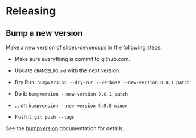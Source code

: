 <!-- Space: SlidesDevSecOps -->
<!-- Parent: Project -->
<!-- Title: Releasing -->

<!-- Label: SlidesDevSecOps -->
<!-- Label: Project -->
<!-- Label: Releasing -->
<!-- Include: docs/disclaimer.md -->
<!-- Include: ac:toc -->

# Releasing

## Bump a new version

Make a new version of slides-devsecops in the following steps:

- Make sure everything is commit to github.com.
- Update `CHANGELOG.md` with the next version.

- Dry Run: `bumpversion --dry-run --verbose --new-version 0.8.1 patch`
- Do it: `bumpversion --new-version 0.8.1 patch`
- \... or: `bumpversion --new-version 0.9.0 minor`
- Push it: `git push --tags`

See the [bumpversion](https://pypi.org/project/bumpversion/) documentation for details.

